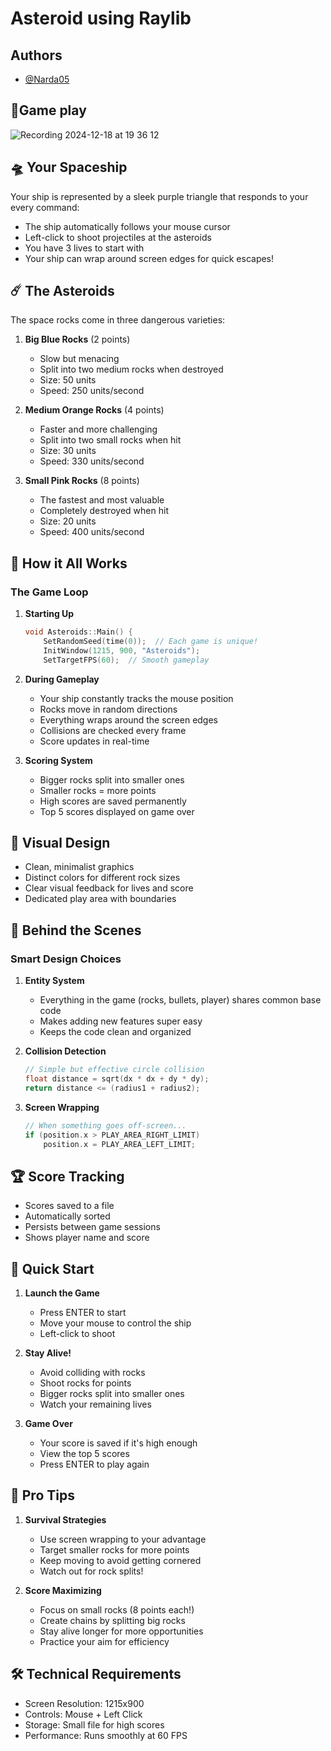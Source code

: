 # Asteroid using Raylib


## Authors

- [@Narda05](https://github.com/Narda05)

## 🚀Game play 
![Recording 2024-12-18 at 19 36 12](https://github.com/user-attachments/assets/6c58873f-eadd-433d-888d-d6d249cfe470)


## 🛸 Your Spaceship

Your ship is represented by a sleek purple triangle that responds to your every command:
- The ship automatically follows your mouse cursor
- Left-click to shoot projectiles at the asteroids
- You have 3 lives to start with
- Your ship can wrap around screen edges for quick escapes!


## ☄️ The Asteroids
The space rocks come in three dangerous varieties:

1. **Big Blue Rocks** (2 points)
   - Slow but menacing
   - Split into two medium rocks when destroyed
   - Size: 50 units
   - Speed: 250 units/second

2. **Medium Orange Rocks** (4 points)
   - Faster and more challenging
   - Split into two small rocks when hit
   - Size: 30 units
   - Speed: 330 units/second

3. **Small Pink Rocks** (8 points)
   - The fastest and most valuable
   - Completely destroyed when hit
   - Size: 20 units
   - Speed: 400 units/second
## 🎯 How it All Works

### The Game Loop
1. **Starting Up**
   ```cpp
   void Asteroids::Main() {
       SetRandomSeed(time(0));  // Each game is unique!
       InitWindow(1215, 900, "Asteroids");
       SetTargetFPS(60);  // Smooth gameplay
   ```

2. **During Gameplay**
   - Your ship constantly tracks the mouse position
   - Rocks move in random directions
   - Everything wraps around the screen edges
   - Collisions are checked every frame
   - Score updates in real-time

3. **Scoring System**
   - Bigger rocks split into smaller ones
   - Smaller rocks = more points
   - High scores are saved permanently
   - Top 5 scores displayed on game over
## 🎨 Visual Design 
- Clean, minimalist graphics
- Distinct colors for different rock sizes
- Clear visual feedback for lives and score
- Dedicated play area with boundaries
## 🔧 Behind the Scenes

### Smart Design Choices
1. **Entity System**
   - Everything in the game (rocks, bullets, player) shares common base code
   - Makes adding new features super easy
   - Keeps the code clean and organized

2. **Collision Detection**
   ```cpp
   // Simple but effective circle collision
   float distance = sqrt(dx * dx + dy * dy);
   return distance <= (radius1 + radius2);
   ```

3. **Screen Wrapping**
   ```cpp
   // When something goes off-screen...
   if (position.x > PLAY_AREA_RIGHT_LIMIT)
       position.x = PLAY_AREA_LEFT_LIMIT;
   ```
##  🏆 Score Tracking

- Scores saved to a file
- Automatically sorted
- Persists between game sessions
- Shows player name and score
## 🚀 Quick Start

1. **Launch the Game**
   - Press ENTER to start
   - Move your mouse to control the ship
   - Left-click to shoot

2. **Stay Alive!**
   - Avoid colliding with rocks
   - Shoot rocks for points
   - Bigger rocks split into smaller ones
   - Watch your remaining lives

3. **Game Over**
   - Your score is saved if it's high enough
   - View the top 5 scores
   - Press ENTER to play again

## 🎯 Pro Tips

1. **Survival Strategies**
   - Use screen wrapping to your advantage
   - Target smaller rocks for more points
   - Keep moving to avoid getting cornered
   - Watch out for rock splits!

2. **Score Maximizing**
   - Focus on small rocks (8 points each!)
   - Create chains by splitting big rocks
   - Stay alive longer for more opportunities
   - Practice your aim for efficiency

##  🛠️ Technical Requirements

- Screen Resolution: 1215x900
- Controls: Mouse + Left Click
- Storage: Small file for high scores
- Performance: Runs smoothly at 60 FPS

